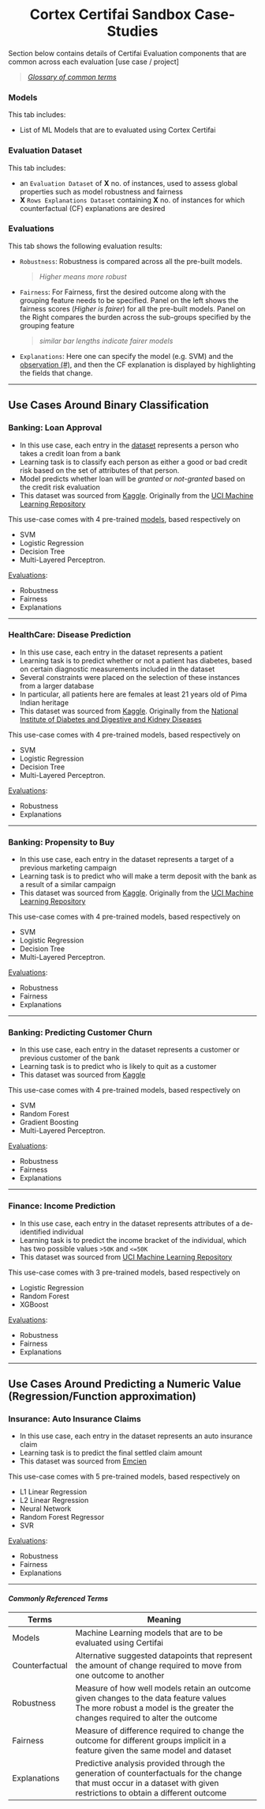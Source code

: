 
<center> <h1>Cortex Certifai Sandbox Case-Studies </h1> </center>

Section below contains details of Certifai Evaluation components that are common across each evaluation [use case / project]

   > _[Glossary of common terms](#Glossary)_

###  <a id="Models">**Models**</a>

This tab includes:
 - List of ML Models that are to evaluated using Cortex Certifai

### <a id="Datasets"> **Evaluation Dataset**</a> 
   This tab includes:
 - an `Evaluation Dataset` of **X** no. of instances, used to assess global properties such as model robustness and fairness
 - **X** `Rows Explanations Dataset` containing **X** no. of <a id="Observations">instances</a> for which counterfactual (CF) explanations are desired

### <a id="Evaluations">**Evaluations**</a>
This tab shows the following evaluation results:
- `Robustness`: Robustness is compared across all the pre-built models. 
  > _Higher means more robust_
- `Fairness`: For Fairness, first the desired outcome along with the grouping feature needs to be specified. Panel on the left shows the fairness scores (_Higher is fairer_) for all the pre-built models. Panel on the Right compares the burden across the sub-groups specified by the grouping feature
   > _similar bar lengths indicate fairer models_
  
- `Explanations`: Here one can specify the model (e.g. SVM) and the [observation (#)](#Observations), and then the CF explanation is displayed by highlighting the fields that change. 

--- 

## Use Cases Around Binary Classification 


### <b>Banking: Loan Approval</b>

  - In this use case, each entry in the [dataset](#Datasets) represents a person who takes a credit loan from a bank
  - Learning task is to classify each person as either a good or bad credit risk based on the set of attributes of that person. 
  - Model predicts whether loan will be _granted_ or _not-granted_ based on the credit risk evaluation
  - This dataset was sourced from [Kaggle](https://www.kaggle.com/uciml/german-credit). Originally from the [UCI Machine Learning Repository](https://archive.ics.uci.edu/ml/datasets/Statlog+(German+Credit+Data))

  This use-case comes with 4 pre-trained [models](#Models), based respectively on 
  - SVM
  - Logistic Regression
  - Decision Tree
  - Multi-Layered Perceptron. 
  
  [Evaluations](#Evaluations):
   - Robustness
   - Fairness 
   - Explanations
---

### <b>HealthCare: Disease Prediction</b>

-  In this use case, each entry in the dataset represents a patient
-  Learning task is to predict whether or not a patient has diabetes, based on certain diagnostic measurements included in the dataset
- Several constraints were placed on the selection of these instances from a larger database
- In particular, all patients here are females at least 21 years old of Pima Indian heritage
- This dataset was sourced from [Kaggle](https://www.kaggle.com/uciml/pima-indians-diabetes-database ). Originally from the [National Institute of Diabetes and Digestive and Kidney Diseases](https://www.niddk.nih.gov/)

This use-case comes with 4 pre-trained models, based respectively on 
  - SVM
  - Logistic Regression
  - Decision Tree
  - Multi-Layered Perceptron. 

   [Evaluations](#Evaluations):
   - Robustness
   - Explanations 
---

### <b>Banking: Propensity to Buy</b>

-  In this use case, each entry in the dataset represents a target of a previous marketing campaign
-  Learning task is to predict who will make a term deposit with the bank as a result of a similar campaign
- This dataset was sourced from [Kaggle](https://www.kaggle.com/janiobachmann/bank-marketing-dataset). Originally from the [UCI Machine Learning Repository](http://archive.ics.uci.edu/ml/datasets/Bank+Marketing)

This use-case comes with 4 pre-trained models, based respectively on 
  - SVM
  - Logistic Regression
  - Decision Tree
  - Multi-Layered Perceptron. 

   [Evaluations](#Evaluations):
   - Robustness
   - Fairness 
   - Explanations 
---

### <b>Banking: Predicting Customer Churn</b>

-  In this use case, each entry in the dataset represents a customer or previous customer of the bank
-  Learning task is to predict who is likely to quit as a customer
- This dataset was sourced from [Kaggle](https://www.kaggle.com/adammaus/predicting-churn-for-bank-customers)

This use-case comes with 4 pre-trained models, based respectively on 
  - SVM
  - Random Forest
  - Gradient Boosting
  - Multi-Layered Perceptron. 

   [Evaluations](#Evaluations):
   - Robustness
   - Fairness 
   - Explanations 
---

### <b>Finance: Income Prediction</b>

-  In this use case, each entry in the dataset represents attributes of a de-identified individual
-  Learning task is to predict the income bracket of the individual, which has two possible values `>50K` and `<=50K`
- This dataset was sourced from [UCI Machine Learning Repository](https://archive.ics.uci.edu/ml/datasets/census+income)

This use-case comes with 3 pre-trained models, based respectively on 
  - Logistic Regression
  - Random Forest
  - XGBoost

   [Evaluations](#Evaluations):
   - Robustness
   - Fairness 
   - Explanations 
---

## Use Cases Around Predicting a Numeric Value (Regression/Function approximation) 


### <b>Insurance: Auto Insurance Claims</b>

-  In this use case, each entry in the dataset represents an auto insurance claim
-  Learning task is to predict the final settled claim amount
- This dataset was sourced from [Emcien](https://www.sixtusdakurah.com/resources/The_Application_of_Regularization_in_Modelling_Insurance_Claims.pdf)

This use-case comes with 5 pre-trained models, based respectively on 
  - L1 Linear Regression
  - L2 Linear Regression
  - Neural Network
  - Random Forest Regressor
  - SVR

   [Evaluations](#Evaluations):
   - Robustness
   - Fairness 
   - Explanations 
---


#### <a id="Glossary"></a><i>Commonly Referenced Terms ###

| Terms  | Meaning |
| ------ | ------ |
|   Models |  Machine Learning models that are to be evaluated using Certifai|
| Counterfactual | Alternative suggested datapoints that represent the amount of change required to move from one outcome to another  |
| Robustness |  Measure of how well models retain an outcome given changes to the data feature values<br>The more robust a model is the greater the changes required to alter the outcome |
| Fairness | Measure of difference required to change the outcome for different groups implicit in a feature given the same model and dataset
| Explanations | Predictive analysis provided through the generation of counterfactuals for the change that must occur in a dataset with given restrictions to obtain a different outcome  |



